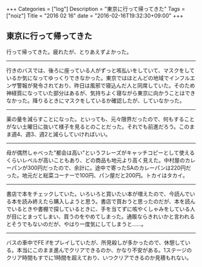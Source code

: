 +++
Categories = ["log"]
Description = "東京に行って帰ってきた"
Tags = ["noiz"]
Title = "2016 02 16"
date = "2016-02-16T19:32:30+09:00"
+++

## 東京に行って帰ってきた
行って帰ってきた。疲れたが、とりあえずよかった。

----

行きのバスでは、後ろに座っている人がずっと咳払いをしていて、マスクをしているか気になってゆっくりできなかった。東京ではほとんどの地域でインフルエンザ警報が発令されており、昨日は風邪で寝込んだ人と同席していた。そのため神経質になっていた部分はあるが、気持ちよく寝ながら東京に向かうことはできなかった。降りるときにマスクをしているか確認したが、していなかった。

----

薬の量を減らすことになった。といっても、元々限界だったので、何もすることがない土曜日に抜いて様子を見るとのことだった。それでも前進だろう。このまま週4、週3、週2と減らしていければいい。

----

母が偶然しゃべった"都会は高い"というフレーズがキャッチコピーとして使えるくらいレベルが高いこともあり、どの商品も地元より高く見えた。中村屋のカレーパンが300円だったので、余計に。途中で寄ったSAのカレーパンは220円だった。地元だと総菜コーナーで100円、パン屋だと200円。トカイはタカイ。


----

書店で本をチェックしていた。いろいろと買いたい本が増えたので、今読んでいる本を読み終えたら購入しようと思う。書店で買おうと思ったのだが、本を読んでいるときや書棚で探しているときに、手を当てずに咳やくしゃみをしている人が目にとまってしまい、買うのをやめてしまった。通販ならきれいかと言われるとそうでもないのだが、やはり一度気にしてしまうと……。

----

バスの車中でFE ifをプレイしていたが、所見殺しが多かったので、休憩している。本当にこのまま進んでクリアできるのか、かなり不安がある。1ステージのクリア時間もすでに1時間を超えており、いつクリアできるのか見積もれない。
